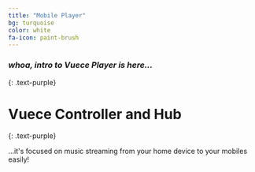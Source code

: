 ```yaml
---
title: "Mobile Player"
bg: turquoise
color: white
fa-icon: paint-brush
---
```


### *whoa, intro to Vuece Player is here...*
{: .text-purple}

<span class="fa-stack subtlecircle" style="font-size:100px; background:rgba(255,166,0,0.1)">
  <i class="fa fa-circle fa-stack-2x text-white"></i>
  <i class="fa fa-bicycle fa-stack-1x text-orange"></i>
</span>

# Vuece Controller and Hub
{: .text-purple}


…it's focused on music streaming from your home device to your mobiles easily!